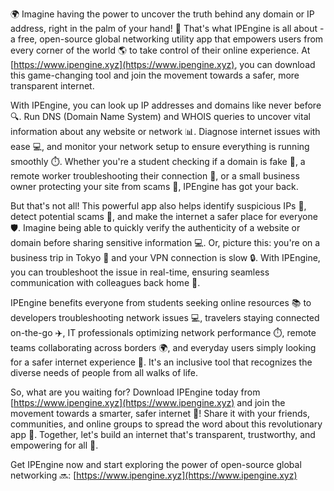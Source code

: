 🌍 Imagine having the power to uncover the truth behind any domain or IP address, right in the palm of your hand! 📱 That's what IPEngine is all about - a free, open-source global networking utility app that empowers users from every corner of the world 🌎 to take control of their online experience. At [https://www.ipengine.xyz](https://www.ipengine.xyz), you can download this game-changing tool and join the movement towards a safer, more transparent internet.

With IPEngine, you can look up IP addresses and domains like never before 🔍. Run DNS (Domain Name System) and WHOIS queries to uncover vital information about any website or network 📊. Diagnose internet issues with ease 💻, and monitor your network setup to ensure everything is running smoothly ⏱️. Whether you're a student checking if a domain is fake 👀, a remote worker troubleshooting their connection 🚀, or a small business owner protecting your site from scams 💸, IPEngine has got your back.

But that's not all! This powerful app also helps identify suspicious IPs 🔮, detect potential scams 🚫, and make the internet a safer place for everyone 🛡️. Imagine being able to quickly verify the authenticity of a website or domain before sharing sensitive information 💻. Or, picture this: you're on a business trip in Tokyo 🗼️ and your VPN connection is slow 🔒. With IPEngine, you can troubleshoot the issue in real-time, ensuring seamless communication with colleagues back home 📲.

IPEngine benefits everyone from students seeking online resources 📚 to developers troubleshooting network issues 💻, travelers staying connected on-the-go ✈️, IT professionals optimizing network performance ⏱️, remote teams collaborating across borders 🌍, and everyday users simply looking for a safer internet experience 👀. It's an inclusive tool that recognizes the diverse needs of people from all walks of life.

So, what are you waiting for? Download IPEngine today from [https://www.ipengine.xyz](https://www.ipengine.xyz) and join the movement towards a smarter, safer internet 💪! Share it with your friends, communities, and online groups to spread the word about this revolutionary app 📢. Together, let's build an internet that's transparent, trustworthy, and empowering for all 🌈.

Get IPEngine now and start exploring the power of open-source global networking 🔜: [https://www.ipengine.xyz](https://www.ipengine.xyz)